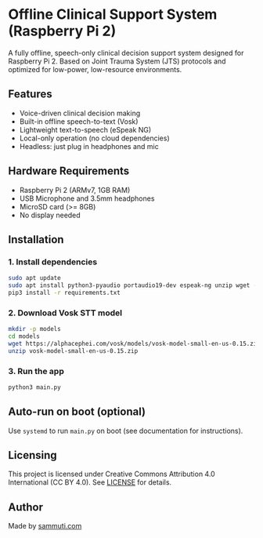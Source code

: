 # Offline Clinical Support System (Raspberry Pi 2)

A fully offline, speech-only clinical decision support system designed for Raspberry Pi 2. Based on Joint Trauma System (JTS) protocols and optimized for low-power, low-resource environments.

## Features

- Voice-driven clinical decision making
- Built-in offline speech-to-text (Vosk)
- Lightweight text-to-speech (eSpeak NG)
- Local-only operation (no cloud dependencies)
- Headless: just plug in headphones and mic

## Hardware Requirements

- Raspberry Pi 2 (ARMv7, 1GB RAM)
- USB Microphone and 3.5mm headphones
- MicroSD card (>= 8GB)
- No display needed

## Installation

### 1. Install dependencies

```bash
sudo apt update
sudo apt install python3-pyaudio portaudio19-dev espeak-ng unzip wget -y
pip3 install -r requirements.txt
```

### 2. Download Vosk STT model

```bash
mkdir -p models
cd models
wget https://alphacephei.com/vosk/models/vosk-model-small-en-us-0.15.zip
unzip vosk-model-small-en-us-0.15.zip
```

### 3. Run the app

```bash
python3 main.py
```

## Auto-run on boot (optional)

Use `systemd` to run `main.py` on boot (see documentation for instructions).

## Licensing

This project is licensed under Creative Commons Attribution 4.0 International (CC BY 4.0). See [LICENSE](LICENSE) for details.

## Author

Made by [sammuti.com](https://sammuti.com)
